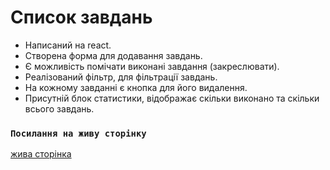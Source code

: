  # Список завдань
 
 - Написаний на react.
 - Створена форма для додавання завдань.
 - Є можливість помічати виконані завдання (закреслювати).
 - Реалізований фільтр, для фільтрації завдань.
 - На кожному завданні є кнопка для його видалення.
 - Присутній блок статистики, відображає скільки виконано та скільки всього завдань.
 

### `Посилання на живу сторінку`

[жива сторінка](https://pavlo-zubovych.github.io/todoList_React/)
